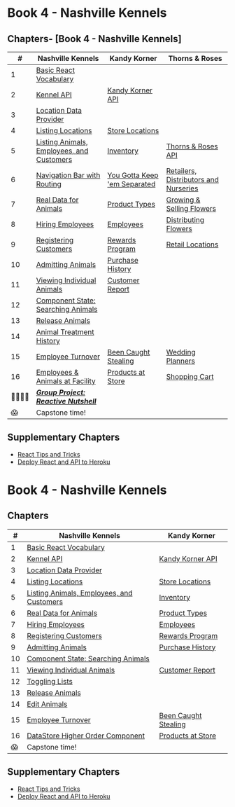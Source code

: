 # Book 4 - Nashville Kennels

## Chapters- [Book 4 - Nashville Kennels]

| #  | Nashville Kennels | Kandy Korner | Thorns &amp; Roses |
|--|--|--|--|
| 1 | [Basic React Vocabulary](./chapters/REACT_BASICS.md) |  |   |
| 2 | [Kennel API](./chapters/KENNEL_API.md) | [Kandy Korner API](./chapters/KANDY_API.md) |   |
| 3 | [Location Data Provider](./chapters/DATA_PROVIDER.md) |  |   |
| 4 | [Listing Locations](./chapters/LIST_USECONTEXT.md) | [Store Locations](./chapters/KK_STORES.md) |   |
| 5 | [Listing Animals, Employees, and Customers](./chapters/LIVE_DATA.md) | [Inventory](./chapters/KK_INVENTORY.md) | [Thorns &amp; Roses API](./chapters/TR_API.md) |
| 6 | [Navigation Bar with Routing](./chapters/ROUTING.md) | [You Gotta Keep 'em Separated](./chapters/KK_ROUTING.md) | [Retailers, Distributors and Nurseries](./chapters/TH_NAVBAR.md)  |
| 7 | [Real Data for Animals](./chapters/MULTIPLE_PROVIDERS.md) | [Product Types](./chapters/KK_PRODUCT_TYPES.md) | [Growing &amp; Selling Flowers](./chapters/TR_NURSERIES.md) |
| 8 | [Hiring Employees](./chapters/FORMS_USEREF.md) | [Employees](./chapters/KK_EMPLOYEES.md) | [Distributing Flowers](./chapters/TR_DISTRIBUTORS.md) |
| 9 | [Registering Customers](./chapters/AUTHENTICATION.md) | [Rewards Program](./chapters/KK_CUSTOMERS.md) | [Retail Locations](./chapters/TH_RETAILERS.md) |
| 10 | [Admitting Animals](./chapters/ADMIT_ANIMAL.md) | [Purchase History](./chapters/KK_PURCHASES.md) |   |
| 11 | [Viewing Individual Animals](./chapters/DYNAMIC_ROUTING.md) | [Customer Report](./chapters/KK_REPORT.md) |  |
| 12 | [Component State: Searching Animals](./chapters/DASHBOARD_SEARCH.md) |  |  |
| 13 | [Release Animals](./chapters/DELETE.md) |  |   |
| 14 | [Animal Treatment History](./chapters/EDIT.md) |  |  |
| 15 | [Employee Turnover](./chapters/QUITTING.md) | [Been Caught Stealing](./chapters/KK_DELETE.md) | [Wedding Planners](./chapters/TR_PURCHASING.md) |
| 16 | [Employees &amp; Animals at Facility](./chapters/FACILITY_PROVIDERS.md) | [Products at Store](./chapters/KK_STORE_PROVIDERS.md) | [Shopping Cart](./chapters/TR_SHOPPING_CART.md) |
| 👨‍👨‍👦‍👦 | [**_Group Project: Reactive Nutshell_**](./chapters/REACT_NUTSHELL.md) |  |   |
| 😱 | Capstone time! |  |   |


## Supplementary Chapters

* [React Tips and Tricks](./chapters/REACT_TIPS.md)
* [Deploy React and API to Heroku](./chapters/JSON_SERVER_HEROKU.md)








# Book 4 - Nashville Kennels

## Chapters

| #  | Nashville Kennels | Kandy Korner |
|--|--|--|
| 1 | [Basic React Vocabulary](./chapters/REACT_BASICS.md) |  |
| 2 | [Kennel API](./chapters/KENNEL_API.md) | [Kandy Korner API](./chapters/KANDY_API.md) |  |
| 3 | [Location Data Provider](./chapters/DATA_PROVIDER.md) |  |
| 4 | [Listing Locations](./chapters/LIST_USECONTEXT.md) | [Store Locations](./chapters/KK_STORES.md) |   |
| 5 | [Listing Animals, Employees, and Customers](./chapters/LIVE_DATA.md) | [Inventory](./chapters/KK_INVENTORY.md) |
| 6 | [Real Data for Animals](./chapters/MULTIPLE_PROVIDERS.md) | [Product Types](./chapters/KK_PRODUCT_TYPES.md) |
| 7 | [Hiring Employees](./chapters/FORMS_USEREF.md) | [Employees](./chapters/KK_EMPLOYEES.md) |
| 8 | [Registering Customers](./chapters/AUTHENTICATION.md) | [Rewards Program](./chapters/KK_CUSTOMERS.md) |
| 9 | [Admitting Animals](./chapters/ADMIT_ANIMAL.md) | [Purchase History](./chapters/KK_PURCHASES.md) |   |
| 10 | [Component State: Searching Animals](./chapters/DASHBOARD_SEARCH.md) |  |  |
| 11 | [Viewing Individual Animals](./chapters/ANIMAL_DETAIL_MODAL.md) | [Customer Report](./chapters/KK_REPORT.md) |  |
| 12 | [Toggling Lists](./chapters/LIST_SWITCHING.md) |  |   |
| 13 | [Release Animals](./chapters/DELETE.md) |  |   |
| 14 | [Edit Animals](./chapters/EDIT.md) |  |  |
| 15 | [Employee Turnover](./chapters/QUITTING.md) | [Been Caught Stealing](./chapters/KK_DELETE.md) |
| 16 | [DataStore Higher Order Component](./chapters/DATASTORE.md) | [Products at Store](./chapters/KK_STORE_PROVIDERS.md) |
| 😱 | Capstone time! |  |   |


## Supplementary Chapters

* [React Tips and Tricks](./chapters/REACT_TIPS.md)
* [Deploy React and API to Heroku](./chapters/JSON_SERVER_HEROKU.md)
